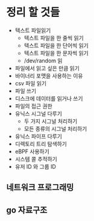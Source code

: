 # 정리 할 것들
* 텍스트 파일읽기
    - 텍스트 파일을 한 줄씩 읽기
    - 텍스트 파일을 한 단어씩 읽기
    - 텍스트 파일을 한 문자씩 읽기
    - /dev/random 읽
* 파일에서 읽고 싶은 만큼 읽기
* 바이너리 포맷을 사용하는 이유
* csv 파일 읽기
* 파일 쓰기
* 디스크에 데이터를 읽거나 쓰기
* 파일의 접근 권한
* 유닉스 시그널 다루기
    - 두 가지 시그널 처리하기
    - 모든 종류의 시그널 처리하기
* 유닉스 파이프 다루기
* 디렉토리 트리 탐색하기
* eBPF 사용하기
* 시스템 콜 추적하기
* 유저 ID 와 그룹 ID
## 네트워크 프로그래밍
## go 자료구조